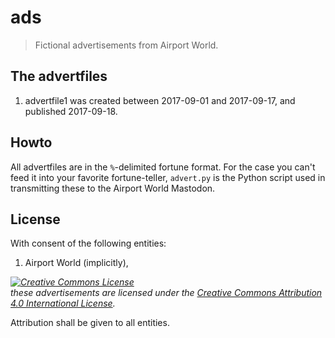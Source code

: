 # ads

> Fictional advertisements from Airport World.

## The advertfiles

1. advertfile1 was created between 2017-09-01 and 2017-09-17, and published 2017-09-18.

## Howto

All advertfiles are in the `%`-delimited fortune format. For the case you can't feed it into your favorite fortune-teller, `advert.py` is the Python script used in transmitting these to the Airport World Mastodon.

## License

With consent of the following entities:

1. Airport World (implicitly),

*<a rel="license" href="http://creativecommons.org/licenses/by/4.0/"><img alt="Creative Commons License" style="border-width:0" src="https://i.creativecommons.org/l/by/4.0/88x31.png" /></a><br />these advertisements are licensed under the <a rel="license" href="http://creativecommons.org/licenses/by/4.0/">Creative Commons Attribution 4.0 International License</a>.*

Attribution shall be given to all entities.
